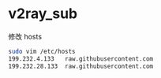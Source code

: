 # v2ray_sub

修改 hosts
```bash
sudo vim /etc/hosts
199.232.4.133   raw.githubusercontent.com
199.232.28.133  raw.githubusercontent.com
```
